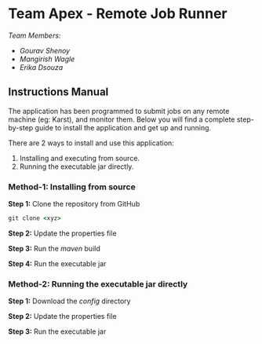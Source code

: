 # Team Apex - Remote Job Runner
_Team Members:_
* _Gourav Shenoy_
* _Mangirish Wagle_
* _Erika Dsouza_

## Instructions Manual
The application has been programmed to submit jobs on any remote machine (eg: Karst), and monitor them. Below you will find a complete step-by-step guide to install the application and get up and running.

There are 2 ways to install and use this application:
1. Installing and executing from source.
2. Running the executable jar directly.

### Method-1: Installing from source

__Step 1:__ Clone the repository from GitHub
```cmd
git clone <xyz>
```

__Step 2:__ Update the properties file

__Step 3:__ Run the _maven_ build

__Step 4:__ Run the executable jar


### Method-2: Running the executable jar directly

__Step 1:__ Download the _config_ directory

__Step 2:__ Update the properties file

__Step 3:__ Run the executable jar 